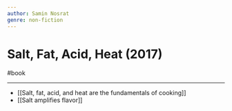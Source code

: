 ```yaml
---
author: Samin Nosrat
genre: non-fiction
---
```

# Salt, Fat, Acid, Heat (2017)
#book  

---
- [[Salt, fat, acid, and heat are the fundamentals of cooking]]
- [[Salt amplifies flavor]]